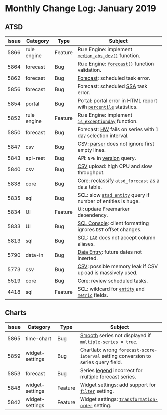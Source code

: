 # Monthly Change Log: January 2019

## ATSD

| Issue| Category    | Type    | Subject              |
|------|-------------|---------|----------------------|
|5866|rule engine|Feature|Rule Engine: implement [`median_abs_dev()`](../../rule-engine/functions-statistical.md#median_abs_dev) function.
|5864|forecast|Bug|Rule Engine: [`forecast()`](../../rule-engine/functions-forecast.md#forecast) function validation.
|5862|forecast|Bug|[Forecast](../../forecasting/README.md): scheduled task error.
|5856|forecast|Bug|Forecast: scheduled [SSA](../../forecasting/README.md#overview) task error.
|5854|portal|Bug|Portal: portal error in HTML report with [`percentile`](https://axibase.com/docs/charts/configuration/aggregators.html#percentile) statistics.
|5852|rule engine|Feature|Rule Engine: implement [`is_exceptionday`](../../rule-engine/object-datetime.md#is_exceptionday-function) function.
|5850|forecast|Bug|Forecast: [HW](../../forecasting/README.md#overview) fails on series with 1 day selection interval.
|5847|csv|Bug|CSV: [parser](../../parsers/csv/README.md) does not ignore first empty lines.
|5843|api-rest|Bug|API: `NPE` in [version](../../api/data/series/versions.md) query.
|5840|csv|Bug|[CSV](../../parsers/csv/README.md) upload: high CPU and slow throughput.
|5838|core|Bug|Core: reclassify `atsd_forecast` as a data table.
|5835|sql|Bug|SQL: slow [`atsd_entity`](../../sql/README.md#atsd_entity-table) query if number of entities is huge.
|5834|UI|Feature|UI: update Freemarker dependency.
|5833|UI|Bug|[SQL Console](../../sql/sql-console.md): client formatting ignores `DST` offset changes.
|5813|sql|Bug|SQL: [`LAG`](../../sql/README.md#lag) does not accept column aliases.
|5790|data-in|Bug|[Data Entry](../../versioning/README.md#data-entry-form): future dates not inserted.
|5773|csv|Bug|[CSV](../../parsers/csv/README.md): possible memory leak if CSV upload is massively used.
|5519|core|Bug|Core: review scheduled tasks.
|4418|sql|Feature|SQL: wildcard for [`entity`](../../sql/README.md#entity-columns) and [`metric`](../../sql/README.md#metric-columns) fields.

## Charts

**Issue**| **Category**    | **Type**    | **Subject**
-----|-------------|---------|----------------------
|5865|time-chart|Bug|[Smooth](https://axibase.com/docs/charts/widgets/shared/#smoothing) series not displayed if `multiple-series = true`.
|5859|widget-settings|Bug|Chartlab: wrong `forecast-score-interval` setting conversion to series query field.
|5853|forecast|Bug|Series [legend](https://axibase.com/docs/charts/widgets/shared/#legend) incorrect for multiple forecast series.
|5848|widget-settings|Feature|Widget settings: add support for [`filter`](https://axibase.com/docs/charts/widgets/shared/#filter) setting.
|5842|widget-settings|Feature|Widget settings: [`transformation-order`](https://axibase.com/docs/charts/widgets/shared/#transformation-order) setting.